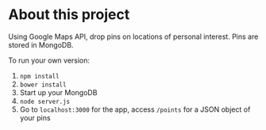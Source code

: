 # About this project
Using Google Maps API, drop pins on locations of personal interest.
Pins are stored in MongoDB.

To run your own version:
1. ```npm install```
2. ```bower install```
3. Start up your MongoDB
4. ```node server.js```
5. Go to ```localhost:3000``` for the app, access ```/points``` for a JSON object of your pins
